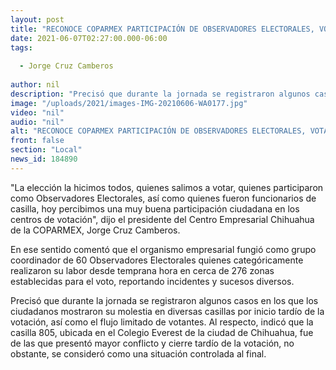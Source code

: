 ```yaml
---
layout: post
title: "RECONOCE COPARMEX PARTICIPACIÓN DE OBSERVADORES ELECTORALES, VOTANTES Y FUNCIONARIOS DE CASILLA"
date: 2021-06-07T02:27:00.000-06:00
tags:
  
  - Jorge Cruz Camberos
  
author: nil
description: "Precisó que durante la jornada se registraron algunos casos en los que los ciudadanos mostraron su molestia en diversas casillas por inicio tardío de la votación"
image: "/uploads/2021/images-IMG-20210606-WA0177.jpg"
video: "nil"
audio: "nil"
alt: "RECONOCE COPARMEX PARTICIPACIÓN DE OBSERVADORES ELECTORALES, VOTANTES Y FUNCIONARIOS DE CASILLA"
front: false
section: "Local"
news_id: 184890
---
```


"La elección la hicimos todos, quienes salimos a votar, quienes participaron como Observadores Electorales, así como quienes fueron funcionarios de casilla, hoy percibimos una muy buena participación ciudadana en los centros de votación", dijo el presidente del Centro Empresarial Chihuahua de la COPARMEX, Jorge Cruz Camberos.

En ese sentido comentó que el organismo empresarial fungió como grupo coordinador de 60 Observadores Electorales quienes categóricamente realizaron su labor desde temprana hora en cerca de 276 zonas establecidas para el voto, reportando incidentes y sucesos diversos.

Precisó que durante la jornada se registraron algunos casos en los que los ciudadanos mostraron su molestia en diversas casillas por inicio tardío de la votación, así como el flujo limitado de votantes. Al respecto, indicó que la casilla 805, ubicada en el Colegio Everest de la ciudad de Chihuahua, fue de las que presentó mayor conflicto y cierre tardío de la votación, no obstante, se consideró como una situación controlada al final.